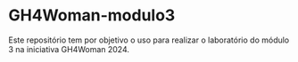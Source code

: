 # GH4Woman-modulo3
Este repositório tem por objetivo o uso para realizar o laboratório do módulo 3 na iniciativa GH4Woman 2024.
